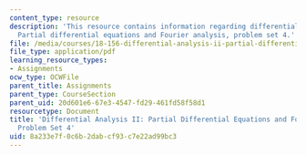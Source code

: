 ```yaml
---
content_type: resource
description: 'This resource contains information regarding differential analysis II:
  Partial differential equations and Fourier analysis, problem set 4.'
file: /media/courses/18-156-differential-analysis-ii-partial-differential-equations-and-fourier-analysis-spring-2016/8a233e7f0c6b2dabcf93c7e22ad99bc3_MIT18_156S16_pset4.pdf
file_type: application/pdf
learning_resource_types:
- Assignments
ocw_type: OCWFile
parent_title: Assignments
parent_type: CourseSection
parent_uid: 20d601e6-67e3-4547-fd29-461fd58f58d1
resourcetype: Document
title: 'Differential Analysis II: Partial Differential Equations and Fourier Analysis,
  Problem Set 4'
uid: 8a233e7f-0c6b-2dab-cf93-c7e22ad99bc3
---
```

